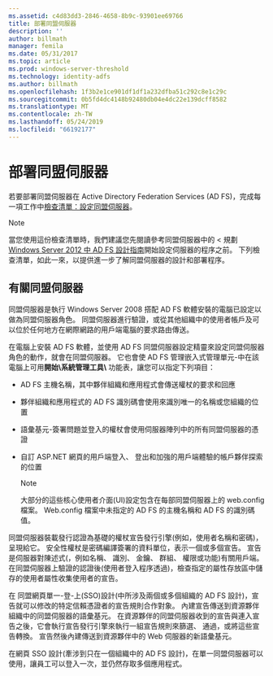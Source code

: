 ```yaml
---
ms.assetid: c4d83dd3-2846-4658-8b9c-93901ee69766
title: 部署同盟伺服器
description: ''
author: billmath
manager: femila
ms.date: 05/31/2017
ms.topic: article
ms.prod: windows-server-threshold
ms.technology: identity-adfs
ms.author: billmath
ms.openlocfilehash: 1f3b2e1ce901df1df1a232dfba51c292c8e1c29c
ms.sourcegitcommit: 0b5fd4dc4148b92480db04e4dc22e139dcff8582
ms.translationtype: MT
ms.contentlocale: zh-TW
ms.lasthandoff: 05/24/2019
ms.locfileid: "66192177"
---
```

# <a name="deploying-federation-servers"></a>部署同盟伺服器

若要部署同盟伺服器在 Active Directory Federation Services \(AD FS\)，完成每一項工作中[檢查清單：設定同盟伺服器](Checklist--Setting-Up-a-Federation-Server.md)。  
  
> [!NOTE]  
> 當您使用這份檢查清單時，我們建議您先閱讀參考同盟伺服器中的 < 規劃[Windows Server 2012 中 AD FS 設計指南](https://technet.microsoft.com/library/dd807036.aspx)開始設定伺服器的程序之前。 下列檢查清單，如此一來，以提供進一步了解同盟伺服器的設計和部署程序。  
  
## <a name="about-federation-servers"></a>有關同盟伺服器  
同盟伺服器是執行 Windows Server 2008 搭配 AD FS 軟體安裝的電腦已設定以做為同盟伺服器角色。 同盟伺服器進行驗證，或從其他組織中的使用者帳戶及可以位於任何地方在網際網路的用戶端電腦的要求路由傳送。  
  
在電腦上安裝 AD FS 軟體，並使用 AD FS 同盟伺服器設定精靈來設定同盟伺服器角色的動作，就會在同盟伺服器。 它也會使 AD FS 管理嵌入式管理單元\-中在該電腦上可用**開始\\系統管理工具\\** 功能表，讓您可以指定下列項目：  
  
-   AD FS 主機名稱，其中夥伴組織和應用程式會傳送權杖的要求和回應  
  
-   夥伴組織和應用程式的 AD FS 識別碼會使用來識別唯一的名稱或您組織的位置  
  
-   語彙基元\-簽署問題並登入的權杖會使用伺服器陣列中的所有同盟伺服器的憑證  
  
-   自訂 ASP.NET 網頁的用戶端登入、 登出和加強的用戶端體驗的帳戶夥伴探索的位置  
  
    > [!NOTE]  
    > 大部分的這些核心使用者介面\(UI\)設定包含在每部同盟伺服器上的 web.config 檔案。 Web.config 檔案中未指定的 AD FS 的主機名稱和 AD FS 的識別碼值。  
  
同盟伺服器裝載發行認證為基礎的權杖宣告發行引擎\(例如，使用者名稱和密碼\)，呈現給它。 安全性權杖是密碼編譯簽署的資料單位，表示一個或多個宣告。 宣告是伺服器對陳述式\(，例如名稱、 識別、 金鑰、 群組、 權限或功能\)有關用戶端。 在同盟伺服器上驗證的認證後\(使用者登入程序透過\)，檢查指定的屬性存放區中儲存的使用者屬性收集使用者的宣告。  
  
在 同盟網頁單一\-登\-上\(SSO\)設計\(中所涉及兩個或多個組織的 AD FS 設計\)，宣告就可以修改的特定信賴憑證者的宣告規則合作對象。 內建宣告傳送到資源夥伴組織中的同盟伺服器的語彙基元。 在資源夥伴的同盟伺服器收到的宣告與連入宣告之後，它會執行宣告發行引擎來執行一組宣告規則來篩選、 通過，或將這些宣告轉換。 宣告然後內建傳送到資源夥伴中的 Web 伺服器的新語彙基元。  
  
在網頁 SSO 設計\(牽涉到只在一個組織中的 AD FS 設計\)，在單一同盟伺服器可以使用，讓員工可以登入一次，並仍然存取多個應用程式。  
  
